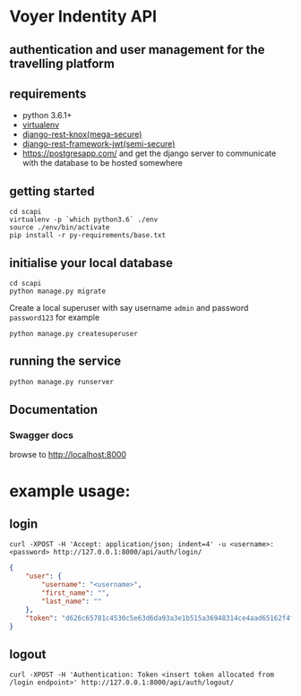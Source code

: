 # Voyer Indentity API
## authentication and user management for the travelling platform

## requirements
* python 3.6.1+
* [virtualenv](https://virtualenv.pypa.io/en/stable/installation/)
* [django-rest-knox(mega-secure)](https://james1345.github.io/django-rest-knox/installation/)
* [django-rest-framework-jwt(semi-secure)](http://getblimp.github.io/django-rest-framework-jwt/)
* https://postgresapp.com/ and get the django server to communicate with the database to be hosted somewhere

## getting started
```shell
cd scapi
virtualenv -p `which python3.6` ./env
source ./env/bin/activate
pip install -r py-requirements/base.txt
```
## initialise your local database
```shell
cd scapi
python manage.py migrate
```
Create a local superuser with say username ```admin``` and password ```password123``` for example
```shell
python manage.py createsuperuser
```
## running the service

```py
python manage.py runserver
```

## Documentation
### Swagger docs
browse to [http://localhost:8000](http://localhost:8000)

# example usage:
## login
```
curl -XPOST -H 'Accept: application/json; indent=4' -u <username>:<password> http://127.0.0.1:8000/api/auth/login/
```
```json
{
    "user": {
        "username": "<username>",
        "first_name": "",
        "last_name": ""
    },
    "token": "d626c65781c4530c5e63d6da93a3e1b515a36948314ce4aad65162f4f89382d4"
}
```
## logout
```
curl -XPOST -H 'Authentication: Token <insert token allocated from /login endpoint>' http://127.0.0.1:8000/api/auth/logout/
```
